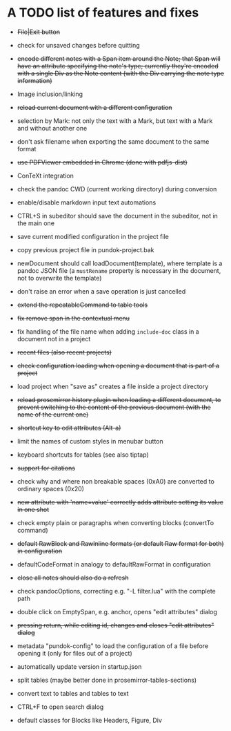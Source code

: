 # A TODO list of features and fixes

- ~~File|Exit button~~

- check for unsaved changes before quitting

- ~~encode different notes with a Span item around the Note;
  that Span will have an attribute specifying the note's type;
  currently they're encoded with a single Div as the Note content (with the Div carrying the note type information)~~

- Image inclusion/linking

- ~~reload current document with a different configuration~~

- selection by Mark: not only the text with a Mark, but text with a Mark
  and without another one

- don't ask filename when exporting the same document to the same format

- ~~use PDFViewer embedded in Chrome (done with pdfjs-dist)~~

- ConTeXt integration

- check the pandoc CWD (current working directory) during conversion

- enable/disable markdown input text automations

- CTRL+S in subeditor should save the document in the subeditor, not in the main one

- save current modified configuration in the project file

- copy previous project file in pundok-project.bak

- newDocument should call loadDocument(template), where template is a pandoc JSON file
  (a `mustRename` property is necessary in the document, not to overwrite the template)

- don't raise an error when a save operation is just cancelled

- ~~extend the repeatableCommand to table tools~~

- ~~fix remove span in the contextual menu~~

- fix handling of the file name when adding `include-doc` class in a document not in a project

- ~~recent files (also recent projects)~~

- ~~check configuration loading when opening a document that is part of a project~~

- load project when "save as" creates a file inside a project directory

- ~~reload prosemirror history plugin when loading a different document, to prevent
  switching to the content of the previous document (with the name of the current one)~~

- ~~shortcut key to edit attributes (Alt-a)~~

- limit the names of custom styles in menubar button

- keyboard shortcuts for tables (see also tiptap)

- ~~support for citations~~

- check why and where non breakable spaces (0xA0) are converted to ordinary spaces (0x20)

- ~~new attribute with 'name=value' correctly adds attribute setting its value in one shot~~

- check empty plain or paragraphs when converting blocks (convertTo command)

- ~~default RawBlock and RawInline formats (or default Raw format for both) in configuration~~

- defaultCodeFormat in analogy to defaultRawFormat in configuration

- ~~close all notes should also do a refresh~~

- check pandocOptions, correcting e.g. "-L filter.lua" with the complete path

- double click on EmptySpan, e.g. anchor, opens "edit attributes" dialog

- ~~pressing return, while editing id, changes and closes "edit attributes" dialog~~

- metadata "pundok-config" to load the configuration of a file before opening it (only
  for files out of a project)

- automatically update version in startup.json

- split tables (maybe better done in prosemirror-tables-sections)

- convert text to tables and tables to text

- CTRL+F to open search dialog

- default classes for Blocks like Headers, Figure, Div
